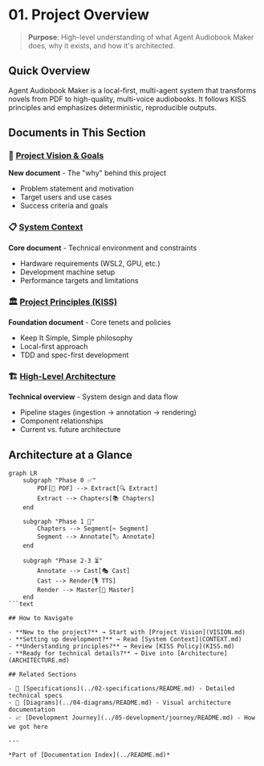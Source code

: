 # 01. Project Overview

> **Purpose**: High-level understanding of what Agent Audiobook Maker does, why it exists, and how it's architected.

## Quick Overview

Agent Audiobook Maker is a local-first, multi-agent system that transforms novels from PDF to high-quality, multi-voice audiobooks. It follows KISS principles and emphasizes deterministic, reproducible outputs.

## Documents in This Section

### 🎯 [Project Vision & Goals](VISION.md)

**New document** - The "why" behind this project

- Problem statement and motivation
- Target users and use cases
- Success criteria and goals

### 📋 [System Context](CONTEXT.md)

**Core document** - Technical environment and constraints

- Hardware requirements (WSL2, GPU, etc.)
- Development machine setup
- Performance targets and limitations

### 🏛️ [Project Principles (KISS)](KISS.md)

**Foundation document** - Core tenets and policies

- Keep It Simple, Simple philosophy
- Local-first approach
- TDD and spec-first development

### 🏗️ [High-Level Architecture](ARCHITECTURE.md)

**Technical overview** - System design and data flow

- Pipeline stages (ingestion → annotation → rendering)
- Component relationships
- Current vs. future architecture

## Architecture at a Glance

````mermaid
graph LR
    subgraph "Phase 0 ✅"
        PDF[📕 PDF] --> Extract[🔍 Extract]
        Extract --> Chapters[📚 Chapters]
    end
    
    subgraph "Phase 1 🚧"
        Chapters --> Segment[✂️ Segment]
        Segment --> Annotate[🏷️ Annotate]
    end
    
    subgraph "Phase 2-3 ⏳"
        Annotate --> Cast[🎭 Cast]
        Cast --> Render[🎙️ TTS]
        Render --> Master[🎵 Master]
    end
```text

## How to Navigate

- **New to the project?** → Start with [Project Vision](VISION.md)
- **Setting up development?** → Read [System Context](CONTEXT.md)
- **Understanding principles?** → Review [KISS Policy](KISS.md)
- **Ready for technical details?** → Dive into [Architecture](ARCHITECTURE.md)

## Related Sections

- 📝 [Specifications](../02-specifications/README.md) - Detailed technical specs
- 🎨 [Diagrams](../04-diagrams/README.md) - Visual architecture documentation  
- 📈 [Development Journey](../05-development/journey/README.md) - How we got here

---

*Part of [Documentation Index](../README.md)*
````
